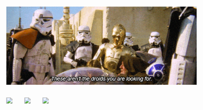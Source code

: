 ![Obi-Wan: These aren't the droids you're looking for.](https://raw.githubusercontent.com/pampolha/pampolha/main/thesearentthedroids.gif)

<div>
  <br>
  <a href="mailto:pampolhag@gmail.com"><img src="https://img.shields.io/badge/Gmail-black?style=for-the-badge&logo=gmail"></a>&emsp;&emsp;
  <a href="https://www.linkedin.com/in/pampolha/"><img src="https://img.shields.io/badge/Linkedin-black?style=for-the-badge&logo=linkedin"></a>&emsp;&emsp;
  <img src="https://img.shields.io/badge/Discord:-pampolha-black?style=for-the-badge&logo=discord&labelColor=black">  
</div>
